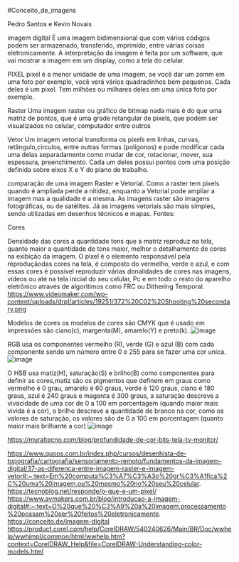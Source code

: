 #Conceito_de_imagens

Pedro Santos e Kevin Novais

imagem digital
É uma imagem bidimensional que com vários códigos podem ser armazenado, transferido, imprimido,  entre várias coisas eletronicamente.
A interpretação da imagem é feita  por um software, que vai mostrar a imagem em um display, como a tela do celular.

PIXEL 
pixel é a menor unidade de uma imagem, se você dar um zomm em uma foto por exemplo, você verá vários quadradinhos bem pequenos. Cada deles é um pixel. Tem milhões ou milhares deles em uma única foto por exemplo.

Raster 
Uma imagem raster ou gráfico de bitmap nada mais é do que uma matriz de pontos, que é uma grade retangular de pixels, que podem ser visualizados no celular, computador entre outros 

Vetor
Um imagem vetorial transforma os pixels em linhas, curvas, retângulo,circulos, entre outras formas (polígonos) e pode modificar cada uma delas separadamente como mudar de cor, rotacionar, mover, sua espessura, preenchimento. Cada um deles possui pontos com uma posição definida sobre eixos X e Y do plano de trabalho.

comparação de uma imagem Raster e Vetorial. Como a raster tem pixels quando é ampliada perde a nitidez, enquanto a Vetorial pode ampliar a imagem mas a qualidade é a mesma. As imagens raster são imagens fotográficas, ou de satélites. Já as imagens vetoriais são mais simples, sendo utilizadas em desenhos técnicos e mapas.
Fontes:

Cores 

Densidade das cores 
a quantidade tons que a matriz reproduz na tela, quanto maior a quantidade de tons maior, melhor o detalhamento de cores na exibição da imagem.
O pixel é o elemento responsável pela reproduçãodas cores na tela, é composto do vermelho, verde e azul, e com essas cores é possível reproduzir várias donalidades de cores nas imagens, vídeos ou até na tela inicial do seu celular, Pc e em todo o resto do aparelho eletrônico através de algoritimos como FRC ou Dithering Temporal.
https://www.videomaker.com/wp-content/uploads/drpl/articles/19251/372%20C02%20Shooting%20secondary.png

Modelos de cores
os modelos de cores são CMYK que é usado em impressões são ciano(c), margenta(M), amarelo(Y) e preto(k). 
![image](https://github.com/PedroSantosMenezesdeJesus/Conceito_de_imagens/assets/160974855/8e5dd507-f50a-472c-ba43-dca5fee49c9f)

RGB usa os componentes vermelho (R), verde (G) e azul (B) com cada componente sendo um número entre 0 e 255 para se fazer uma cor uníca. 
![image](https://github.com/PedroSantosMenezesdeJesus/Conceito_de_imagens/assets/160974855/5a687051-7657-4e33-b46e-27dd78b7c2fc)

O HSB usa matiz(H), saturação(S) e brilho(B) como componentes para definir as cores,matiz são os pigmentos que definem em graus como vermelho é 0 grau, amarelo é 60 graus, verde é 120 graus, ciano é 180 graus, azul é 240 graus e magenta é 300 graus, a saturação descreve a vivacidade de uma cor de 0 a 100 em porcentagem (quando maior mais vivida é a cor), o brilho descreve a quantidade de branco na cor, como os valores de saturação, os valores são de 0 a 100 em porcentagem (quanto maior mais brilhante a cor)
![image](https://github.com/PedroSantosMenezesdeJesus/Conceito_de_imagens/assets/160974855/d767d74c-2811-4e02-8088-271c89ab8aa6)


https://muraltecno.com/blog/profundidade-de-cor-bits-tela-tv-monitor/

https://www.quoos.com.br/index.php/cursos/desenhista-de-topografia/cartografia/sensoriamento-remoto/fundamentos-da-imagem-digital/37-as-diferenca-entre-imagem-raster-e-imagem-vetor#:~:text=Em%20computa%C3%A7%C3%A3o%20gr%C3%A1fica%2C%20uma%20imagem,ou%20mesmo%20no%20seu%20celular.
https://tecnoblog.net/responde/o-que-e-um-pixel/
https://www.avmakers.com.br/blog/introducao-a-imagem-digital#:~:text=O%20que%20%C3%A9%20a%20imagem,processamento%20possam%20ser%20feitos%20eletronicamente.
https://conceito.de/imagem-digital
https://product.corel.com/help/CorelDRAW/540240626/Main/BR/Doc/wwhelp/wwhimpl/common/html/wwhelp.htm?context=CorelDRAW_Help&file=CorelDRAW-Understanding-color-models.html

